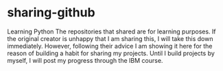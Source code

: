 # sharing-github
Learning Python
The repositories that shared are for learning purposes. If the original creator is unhappy that I am sharing this, I will take this down immediately.
However, following their advice I am showing it here for the reason of building a habit for sharing my projects.
Until I build projects by myself, I will post my progress through the IBM course.
